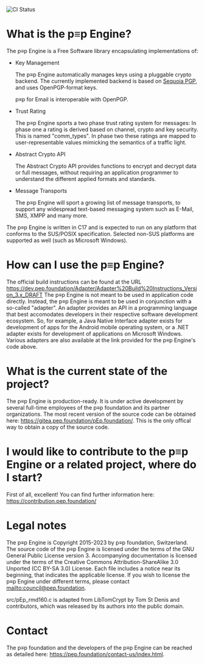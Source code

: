 <!-- Copyright 2015-2023, pEp foundation, Switzerland
This file is part of the pEp Engine
This file may be used under the terms of the Creative Commons Attribution-ShareAlike 3.0 Unported (CC BY-SA 3.0) License
See CC_BY-SA.txt -->

![CI Status](https://pep-security.lu/gitlab/cid/mirrors/pepengine/badges/master/pipeline.svg?ignore_skipped=true)

# What is the p≡p Engine?
The p≡p Engine is a Free Software library encapsulating implementations of:

- Key Management

  The p≡p Engine automatically manages keys using a pluggable crypto backend.  The currently implemented backend is based on [Sequoia PGP](https://sequoia-pgp.org), and uses OpenPGP-format keys.

  p≡p for Email is interoperable with OpenPGP.

- Trust Rating

  The p≡p Engine sports a two phase trust rating system for messages:
  In phase one a rating is derived based on channel, crypto and key security.
  This is named "comm_types".
  In phase two these ratings are mapped to user-representable values mimicking the semantics of a traffic light.

- Abstract Crypto API

  The Abstract Crypto API provides functions to encrypt and decrypt data or full messages, without requiring an application programmer to understand the different applied formats and standards.

- Message Transports

  The p≡p Engine will sport a growing list of message transports, to support any widespread text-based messaging system such as E-Mail, SMS, XMPP and many more.

The p≡p Engine is written in C17 and is expected to run on any platform that conforms to the SUS/POSIX specification.
Selected non-SUS platforms are supported as well (such as Microsoft Windows).

# How can I use the p≡p Engine?
The official build instructions can be found at the URL
  https://dev.pep.foundation/Adapter/Adapter%20Build%20Instructions_Version_3.x_DRAFT
The p≡p Engine is not meant to be used in application code directly.
Instead, the p≡p Engine is meant to be used in conjunction with a so-called "adapter".
An adapter provides an API in a programming language that best accomodates developers in their respective software development ecosystem.
So, for example, a Java Native Interface adapter exists for development of apps for the Android mobile operating system, or a .NET adapter exists for development of applications on Microsoft Windows.
Various adapters are also available at the link provided for the p≡p Engine's code above.

# What is the current state of the project?
The p≡p Engine is production-ready.
It is under active development by several full-time employees of the p≡p foundation and its partner organizations.
The most recent version of the source code can be obtained here: <https://gitea.pep.foundation/pEp.foundation/>.
This is the only offical way to obtain a copy of the source code.

# I would like to contribute to the p≡p Engine or a related project, where do I start?
First of all, excellent! You can find further information here: <https://contribution.pep.foundation/>

# Legal notes
The p≡p Engine is Copyright 2015-2023 by p≡p foundation, Switzerland.
The source code of the p≡p Engine is licensed under the terms of the GNU General Public License version 3.
Accompanying documentation is licensed under the terms of the Creative Commons Attribution-ShareAlike 3.0 Unported (CC BY-SA 3.0) License.
Each file includes a notice near its beginning, that indicates the applicable license.
If you wish to license the p≡p Engine under different terms, please contact <mailto:council@pep.foundation>.

src/pEp_rmd160.c is adapted from LibTomCrypt by Tom St Denis and contributors, which was released by its authors into the public domain.

# Contact
The p≡p foundation and the developers of the p≡p Engine can be reached as detailed here: <https://pep.foundation/contact-us/index.html>.
